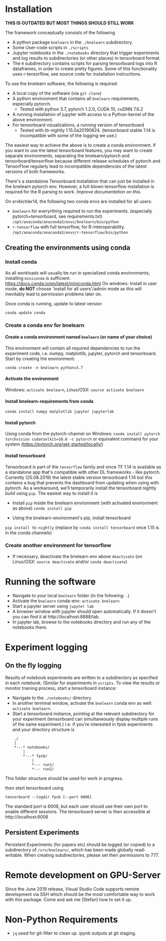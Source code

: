 # Installation

**THIS IS OUTDATED BUT MOST THINGS SHOULD STILL WORK**

The framework conceptually consists of the following
* A python package `bnelearn` in the `./bnelearn` subdirectory.
* Some User-code scripts in `./scripts`
* Jupyter notebooks in the `./notebooks` directory that trigger experiments and
  log results to subdirectories (or other places) in tensorboard format.
* The `R` subdirectory contains scripts for parsing tensorboard logs into R dataframes, in order to create pretty figures. Some of this functionality uses r-tensorflow, see source code for installation instructions.

To use the bnelearn software, the following is required:
* A local copy of the software (via `git clone`)
* A python environment that contains all `bnelearn` requirements, especially pytorch.
    * Tested with python 3.7, pytorch 1.2.0, CUDA 10, cuDNN 7.6.2
* A running installation of jupyter with access to a Python-kernel of the above environment.
* For tensorboard vizualizations, a running version of tensorboard
    * Tested with tb-nightly 1.15.0a20190624. (tensorboard stable 1.14 is incompatible with some of the logging we use.)

The easiest way to achieve the above is to create a conda environment. If you want to use the latest tensorboard features, you may want to create separate environments,
separating the bnelearn/pytorch and tensorboard/tensorflow because different release schedules
of pytorch and TensorFlow regularly lead to incompatible dependencies of the latest versions of both frameworks.

There's a standalone Tensorboard installation that can just be installed in the bnelearn pytorch env. However, a full-blown tensorflow installation is
required for the R parsing to work. _Improve documentation on this._

On srvbichler14, the following two conda envs are installed for all users:
* `bnelearn` for everyrthing required to run the experiments. (especially pytorch+tensorboard, see requirements.txt)
 `/opt/anaconda/anaconda3/envs/bnelearn/bin/python`
* `r-tensorflow` with full tensorflow, for R-interoperability.  `/opt/anaconda/anaconda3/envs/r-tensorflow/bin/python`

## Creating the environments using conda

### Install conda

As all workloads will usually be run in specialized conda environments, installing `miniconda` is sufficient.
https://docs.conda.io/en/latest/miniconda.html
On windows: Install in user mode, **do NOT** choose 'install for all users'/admin mode as this will inevitably lead to permission problems later on.

Once conda is running, update to latest version

`conda update conda`

### Create a conda env for bnelearn

#### Create a conda environment named `bnelearn` (or name of your choice)

This environment will contain all required dependencies to run the experiment code, i.e.
numpy, matplotlib, jupyter, pytorch and tensorboard.
Start by creating the environment:

`conda create -n bnelearn python=3.7`

#### Activate the environment
Windows: `activate bnelearn`, Linux/OSX: `source activate bnelearn`

#### Install bnelearn-requirements from conda

`conda install numpy matplotlib jupyter jupyterlab`

#### Install pytorch

Using conda from the pytorch-channel on Windows:
`conda install pytorch torchvision cudatoolkit=10.0 -c pytorch`
or equivalent command for your system (https://pytorch.org/get-started/locally/)

#### Install tensorboard
Tensorboard is part of the `tensorflow` family and since TF 1.14 is available as a standalone app that's compatible with other DL frameworks - like pytorch.
Currently (25.08.2019) the latest stable version tensorboard 1.14 but this contains a bug that prevents the dashboard from updating when using with pytorch.
As a workaround, we'll temporarily install the tensorboard nightly build using `pip`. The easiest way to install it is

* Install `pip` inside the bnelearn environment (with activated environment as above)
`conda install pip`

* Using the bnelearn-environment's pip, install tensorboard

`pip install tb-nightly` (replace by `conda install tensorboard` once 1.15 is in the conda channels)

### Create another environment for tensorflow

* If necessary, deactivate the bnelearn env above
`deactivate` (on Linux/OSX: `source deactivate` and/or `conda deactivate`)


# Running the software

* Navigate to your local `bnelearn` folder (in the following: `.`)
* Activate the `bnelearn` conda-env: `activate bnelearn`
* Start a jupyter server using `jupyter lab`
* A browser window with jupyter should open automatically. If it doesn't you can find it at http://localhost:8888/lab.
* In jupyter lab, browse to the notebooks directory and run any of the notebooks there.


# Experiment logging 
## On the fly logging
Results of notebook experiments are written to a subdirectory as specified in each notebook. (Similar for experiments in `scripts`. To view the results
or monitor training process, start a tensorboard instance:
* Navigate to the `./notebooks/` directory.
* In another terminal window, activate the `bnelearn` conda env as well: `activate bnelearn`.
* Start a tensorboard instance, pointing at the relevant subdirectory for your experiment (tensorboard can simultaneously display multiple runs of the same experiment.) I.e. if you're interested in fpsb experiments and your directory structure is

```
    ./
    |
    *---* notebooks/
        |
        *---* fpsb/
            |
            *--- run1/
            *--- run2/
```
This folder structure should be used for work in progress. 

then start tensorboard using

`tensorboard --logdir fpsb [--port 6006]`

The standard port is 6006, but each user should use their own port to enable different sessions.
The tensorboard server is then accessible at http://localhost:6006

## Persistent Experiments
Persistent Experiments (for papers etc) should be logged (or copied) to a subdirectory
of
`/srv/bnelearn/`, which has been made globally read-writable.
When creating subdirectories, please set their permissions to 777.

# Remote development on GPU-Server

Since the June 2019 release, Visual Studio Code supports remote development via SSH which should be the most comfortable way to work with this package. Come and ask me (Stefan) how to set it up.

# Non-Python Requirements

* `jq` used for git-filter to clean up .ipynb outputs at git staging.
